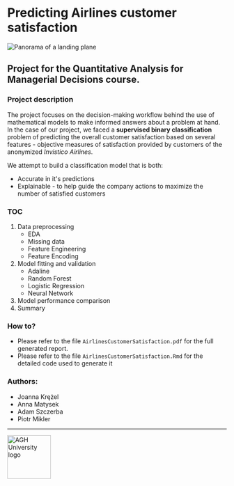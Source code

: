 # Predicting Airlines customer satisfaction
<img src="https://www.airservicesaustralia.com/wp-content/uploads/2020/06/aircraft-noise-banner.jpg" alt="Panorama of a landing plane"/>  

Project for the Quantitative Analysis for Managerial Decisions course.
---
### Project description
The project focuses on the decision-making workflow behind the use of mathematical models to make informed answers about a problem at hand.
In the case of our project, we faced a **supervised binary classification** problem of predicting the overall customer satisfaction based on several features - objective measures of satisfaction provided by customers of the anonymized *Invistico Airlines*.

We attempt to build a classification model that is both:
* Accurate in it's predictions
* Explainable - to help guide the company actions to maximize the number of satisfied customers

### TOC
1. Data preprocessing
   * EDA
   * Missing data
   * Feature Engineering
   * Feature Encoding
2. Model fitting and validation
   * Adaline
   * Random Forest
   * Logistic Regression
   * Neural Network
3. Model performance comparison
4. Summary

### How to?
* Please refer to the file `AirlinesCustomerSatisfaction.pdf` for the full generated report.
* Please refer to the file `AirlinesCustomerSatisfaction.Rmd` for the detailed code used to generate it

### Authors:
* Joanna Krężel
* Anna Matysek
* Adam Szczerba
* Piotr Mikler
---
<img src="https://www.agh.edu.pl/fileadmin/default/templates/images/uczelnia/siw/znak/symetryczny/en/dwuwiersz/agh_nzw_s_en_2w_wbr_rgb_150ppi.jpg" alt="AGH University logo" width="100"/>  
